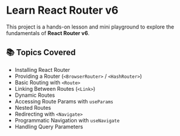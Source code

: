 # Learn React Router v6

This project is a hands-on lesson and mini playground to explore the fundamentals of **React Router v6**.

## 📚 Topics Covered

- Installing React Router
- Providing a Router (`<BrowserRouter>` / `<HashRouter>`)
- Basic Routing with `<Route>`
- Linking Between Routes (`<Link>`)
- Dynamic Routes
- Accessing Route Params with `useParams`
- Nested Routes
- Redirecting with `<Navigate>`
- Programmatic Navigation with `useNavigate`
- Handling Query Parameters
